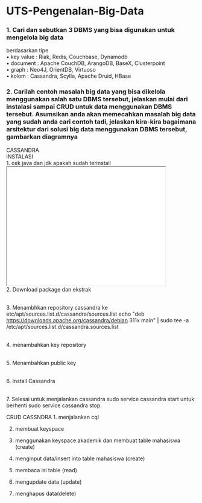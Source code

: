 # UTS-Pengenalan-Big-Data

<h3>1. Cari dan sebutkan 3 DBMS yang bisa digunakan untuk mengelola big data</h3>
berdasarkan tipe <br>
    • key value : Riak, Redis, Couchbase, Dynamodb <br>
    • document : Apache CouchDB, ArangoDB, BaseX, Clusterpoint <br>
    • graph : Neo4J, OrientDB, Virtuoso <br>
    • kolom : Cassandra, Scylla, Apache Druid, HBase<br>
    
<div>
   <h3>2. Carilah contoh masalah big data yang bisa dikelola menggunakan salah satu DBMS tersebut, jelaskan mulai dari instalasi sampai CRUD untuk data menggunakan DBMS tersebut. Asumsikan anda akan memecahkan masalah big data yang sudah anda cari contoh tadi, jelaskan kira-kira bagaimana arsitektur dari solusi big data menggunakan DBMS tersebut, gambarkan diagramnya</h3> 
CASSANDRA <br>
INSTALASI<br>
1. cek java dan jdk apakah sudah terinstall<br>
<iframe width="420" height="315"
src="img/">
</iframe>
<br>2. Download package dan ekstrak

<br>3.  Menambhkan repository cassandra ke etc/apt/sources.list.d/cassandra/sources.list
echo "deb https://downloads.apache.org/cassandra/debian 311x main" | sudo tee -a /etc/apt/sources.list.d/cassandra.sources.list

<br>4. menambahkan key repository

<br>5. Menambahkan public key

<br>6. Install Cassandra

<br>7.  Selesai
 untuk menjalankan cassandra sudo service cassandra start untuk berhenti sudo service cassandra stop. 

 
</div>


<div> 
CRUD CASSNDRA
1. menjalankan cql

2. membuat keyspace











3. menggunakan keyspace akademik dan membuat table mahasiswa (create)









4. menginput data/insert into table mahasiswa (create)

5. membaca isi table (read)

6. mengupdate data (update)








7. menghapus data(delete)


</div>

